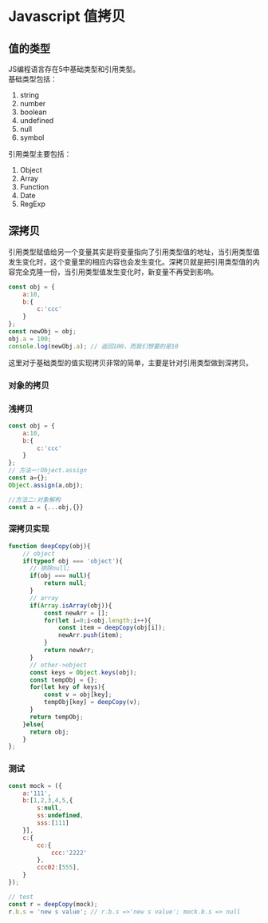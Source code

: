 # Javascript 值拷贝

## 值的类型
JS编程语言存在5中基础类型和引用类型。</br>
基础类型包括：</br>
1. string
2. number
3. boolean
4. undefined
5. null
6. symbol

引用类型主要包括：</br>
1. Object
2. Array
3. Function
4. Date
5. RegExp

## 深拷贝
引用类型赋值给另一个变量其实是将变量指向了引用类型值的地址，当引用类型值发生变化时，这个变量里的相应内容也会发生变化。深拷贝就是把引用类型值的内容完全克隆一份，当引用类型值发生变化时，新变量不再受到影响。

```javascript
const obj = {
    a:10,
    b:{
        c:'ccc'
    }
};
const newObj = obj;
obj.a = 100;
console.log(newObj.a); // 返回100，而我们想要的是10
```
这里对于基础类型的值实现拷贝非常的简单，主要是针对引用类型做到深拷贝。</br>

### 对象的拷贝

### 浅拷贝

```javascript
const obj = {
    a:10,
    b:{
        c:'ccc'
    }
};
// 方法一:Object.assign
const a={};
Object.assign(a,obj);

//方法二:对象解构
const a = {...obj,{}}
```

### 深拷贝实现

```javascript
function deepCopy(obj){
    // object
    if(typeof obj === 'object'){
      // 排除null;
      if(obj === null){
          return null;
      }
      // array
      if(Array.isArray(obj)){
          const newArr = [];
          for(let i=0;i<obj.length;i++){
              const item = deepCopy(obj[i]);
              newArr.push(item);
          }
          return newArr;
      }
      // other->object
      const keys = Object.keys(obj);
      const tempObj = {};
      for(let key of keys){
          const v = obj[key];
          tempObj[key] = deepCopy(v);
      }
      return tempObj;
    }else{
      return obj;
    }
};
```

### 测试

```javascript
const mock = ({
    a:'111',
    b:[1,2,3,4,5,{
        s:null,
        ss:undefined,
        sss:[111]
    }],
    c:{
        cc:{
            ccc:'2222'
        },
        ccc02:[555],
    }
});

// test
const r = deepCopy(mock);
r.b.s = 'new s value'; // r.b.s =>'new s value'; mock.b.s => null
```
